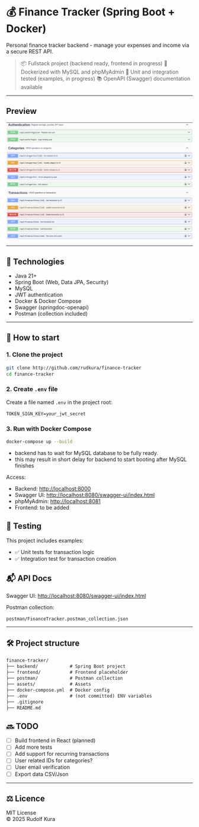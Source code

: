 # 💰 Finance Tracker (Spring Boot + Docker)

Personal finance tracker backend - manage your expenses and income via a secure REST API.

> 📦 Fullstack project (backend ready, frontend in progress)
> 🐳 Dockerized with MySQL and phpMyAdmin
> 🧪 Unit and integration tested (examples, in progress)
> 📚 OpenAPI (Swagger) documentation available

---

## Preview

![Swagger UI](assets/swagger.png)


---

## 🧱 Technologies

- Java 21+
- Spring Boot (Web, Data JPA, Security)
- MySQL
- JWT authentication
- Docker & Docker Compose
- Swagger (springdoc-openapi)
- Postman (collection included)

---

## 🚀 How to start

### 1. Clone the project

```bash
git clone http://github.com/rudkura/finance-tracker
cd finance-tracker
```

### 2. Create `.env` file

Create a file named `.env` in the project root:

```env
TOKEN_SIGN_KEY=your_jwt_secret
```

### 3. Run with Docker Compose

```bash
docker-compose up --build
```

- backend has to wait for MySQL database to be fully ready.
- this may result in short delay for backend to start booting after MySQL finishes

Access:
- Backend: [http://localhost:8000](http://localhost:8000)
- Swagger UI: [http://localhost:8080/swagger-ui/index.html](http://localhost:8080/swagger-ui/index.html)
- phpMyAdmin: [http://localhost:8081](http://localhost:8081)
- Frontend: to be added

## 🧪 Testing

This project includes examples:

- ✅ Unit tests for transaction logic
- ✅ Integration test for transaction creation

## 📬 API Docs

Swagger UI: [http://localhost:8080/swagger-ui/index.html](http://localhost:8080/swagger-ui/index.html)

Postman collection:
```
postman/FinanceTracker.postman_collection.json
```

---

## 🛠️ Project structure

```
finance-tracker/
├── backend/            # Spring Boot project
├── frontend/           # Frontend placeholder
├── postman/            # Postman collection
├── assets/             # Assets
├── docker-compose.yml  # Docker config
├── .env                # (not committed) ENV variables
├── .gitignore
├── README.md
```

## 🔜 TODO

- [ ] Build frontend in React (planned)
- [ ] Add more tests
- [ ] Add support for recurring transactions
- [ ] User related IDs for categories?
- [ ] User email verification
- [ ] Export data CSV/Json

---

## ⚖ Licence

MIT License  
© 2025 Rudolf Kura